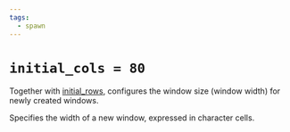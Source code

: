 ```yaml
---
tags:
  - spawn
---
```

# `initial_cols = 80`

Together with [initial_rows](initial_rows.md), configures the window size
(window width) for newly created windows.

Specifies the width of a new window, expressed in character cells.
